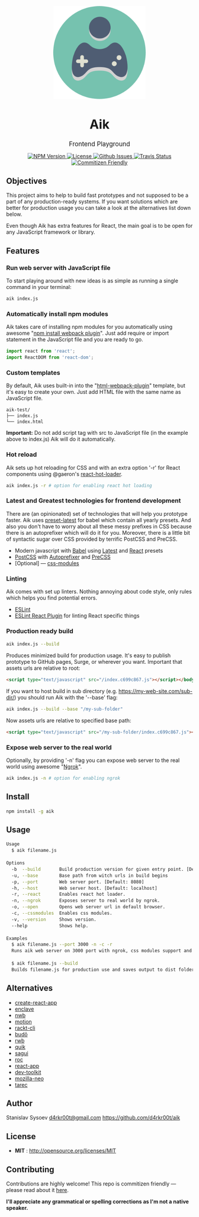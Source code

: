 <div align="center">
  <img src="/assets/aik.png" alt="aik" width="250" align="center">
</div>
<big><h1 align="center">Aik</h1></big>
<p align="center"><big>
Frontend Playground
</big></p>
<p align="center">
  <a href="https://npmjs.org/package/aik">
    <img src="https://img.shields.io/npm/v/aik.svg" alt="NPM Version">
  </a>

  <a href="http://opensource.org/licenses/MIT">
    <img src="https://img.shields.io/npm/l/aik.svg" alt="License">
  </a>

  <a href="https://github.com/d4rkr00t/aik/issues">
    <img src="https://img.shields.io/github/issues/d4rkr00t/aik.svg" alt="Github Issues">
  </a>

  <a href="https://travis-ci.org/d4rkr00t/aik">
    <img src="https://img.shields.io/travis/d4rkr00t/aik.svg" alt="Travis Status">
  </a>

  <a href="http://commitizen.github.io/cz-cli/">
    <img src="https://img.shields.io/badge/commitizen-friendly-brightgreen.svg" alt="Commitizen Friendly">
  </a>
</p>

## Objectives

This project aims to help to build fast prototypes and not supposed to be a part of any production-ready systems.
If you want solutions which are better for production usage you can take a look at the alternatives list down below.

Even though Aik has extra features for React, the main goal is to be open for any JavaScript framework or library.

## Features

### Run web server with JavaScript file

To start playing around with new ideas is as simple as running a single command in your terminal:

```sh
aik index.js
```

### Automatically install npm modules

Aik takes care of installing npm modules for you automatically using awesome "[npm install webpack plugin](https://github.com/ericclemmons/npm-install-webpack-plugin)".
Just add require or import statement in the JavaScript file and you are ready to go.

```js
import react from 'react';
import ReactDOM from 'react-dom';
```

### Custom templates
By default, Aik uses built-in into the "[html-webpack-plugin](https://github.com/ampedandwired/html-webpack-plugin)" template,
but it's easy to create your own. Just add HTML file with the same name as JavaScript file.

```
aik-test/
├── index.js
└── index.html
```

**Important:** Do not add script tag with src to JavaScript file (in the example above to index.js) Aik will do it automatically.

### Hot reload
Aik sets up hot reloading for CSS and with an extra option '-r' for React components using @gaeron's [react-hot-loader](https://github.com/gaearon/react-hot-loader).

```sh
aik index.js -r # option for enabling react hot loading
```

### Latest and Greatest technologies for frontend development

There are (an opinionated) set of technologies that will help you prototype faster. Aik uses [preset-latest](http://babeljs.io/docs/plugins/preset-latest/) for babel which contain all yearly presets.
And also you don't have to worry about all these messy prefixes in CSS because there is an autoprefixer which will do it for you.
Moreover, there is a little bit of syntactic sugar over CSS provided by terrific PostCSS and PreCSS.

* Modern javascript with [Babel](https://babeljs.io/) using [Latest](http://babeljs.io/docs/plugins/preset-latest/) and [React](http://babeljs.io/docs/plugins/preset-react/) presets
* [PostCSS](https://github.com/postcss/postcss) with [Autoprefixer](https://github.com/postcss/autoprefixer) and [PreCSS](https://github.com/jonathantneal/precss)
* [Optional] — [css-modules](https://github.com/css-modules/css-modules)

### Linting

Aik comes with set up linters. Nothing annoying about code style, only rules which helps you find potential errors.

* [ESLint](http://eslint.org/)
* [ESLint React Plugin](https://github.com/yannickcr/eslint-plugin-react) for linting React specific things

### Production ready build

```sh
aik index.js --build
```

Produces minimized build for production usage. It's easy to publish prototype to GitHub pages, Surge, or wherever you want.
Important that assets urls are relative to root:

```html
<script type="text/javascript" src="/index.c699c867.js"></script></body>
```

If you want to host build in sub directory (e.g. https://my-web-site.com/sub-dir/) you should run Aik with the '--base' flag:

```sh
aik index.js --build --base "/my-sub-folder"
```

Now assets urls are relative to specified base path:

```html
<script type="text/javascript" src="/my-sub-folder/index.c699c867.js"></script></body>
```

### Expose web server to the real world

Optionally, by providing '-n' flag you can expose web server to the real world using awesome "[Ngrok](https://github.com/bubenshchykov/ngrok)".

```sh
aik index.js -n # option for enabling ngrok
```

## Install

```sh
npm install -g aik
```

## Usage

```sh
Usage
  $ aik filename.js

Options
  -b  --build       Build production version for given entry point. [Default output: dist]
  -u, --base        Base path from witch urls in build begins
  -p, --port        Web server port. [Default: 8080]
  -h, --host        Web server host. [Default: localhost]
  -r, --react       Enables react hot loader.
  -n, --ngrok       Exposes server to real world by ngrok.
  -o, --open        Opens web server url in default browser.
  -c, --cssmodules  Enables css modules.
  -v, --version     Shows version.
  --help            Shows help.

Examples
  $ aik filename.js --port 3000 -n -c -r
  Runs aik web server on 3000 port with ngrok, css modules support and react hot loader

  $ aik filename.js --build
  Builds filename.js for production use and saves output to dist folder.
```

## Alternatives

* [create-react-app](https://github.com/facebookincubator/create-react-app)
* [enclave](https://github.com/eanplatter/enclave)
* [nwb](https://github.com/insin/nwb)
* [motion](https://github.com/motion/motion)
* [rackt-cli](https://github.com/mzabriskie/rackt-cli)
* [budō](https://github.com/mattdesl/budo)
* [rwb](https://github.com/petehunt/rwb)
* [quik](https://github.com/satya164/quik)
* [sagui](https://github.com/saguijs/sagui)
* [roc](https://github.com/rocjs/roc)
* [react-app](https://github.com/kriasoft/react-app)
* [dev-toolkit](https://github.com/stoikerty/dev-toolkit)
* [mozilla-neo](https://github.com/mozilla/neo)
* [tarec](https://github.com/geowarin/tarec)

## Author

Stanislav Sysoev d4rkr00t@gmail.com https://github.com/d4rkr00t/aik

## License

- **MIT** : http://opensource.org/licenses/MIT

## Contributing

Contributions are highly welcome! This repo is commitizen friendly — please read about it [here](http://commitizen.github.io/cz-cli/).

**I'll appreciate any grammatical or spelling corrections as I'm not a native speaker.**
